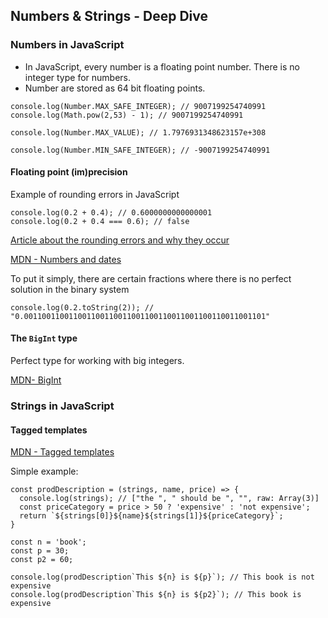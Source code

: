 ## Numbers & Strings - Deep Dive

### Numbers in JavaScript

- In JavaScript, every number is a floating point number. There is no integer type for numbers.
- Number are stored as 64 bit floating points.
```
console.log(Number.MAX_SAFE_INTEGER); // 9007199254740991
console.log(Math.pow(2,53) - 1); // 9007199254740991

console.log(Number.MAX_VALUE); // 1.7976931348623157e+308

console.log(Number.MIN_SAFE_INTEGER); // -9007199254740991
```

#### Floating point (im)precision

Example of rounding errors in JavaScript

```
console.log(0.2 + 0.4); // 0.6000000000000001
console.log(0.2 + 0.4 === 0.6); // false
```
[Article about the rounding errors and why they occur](https://modernweb.com/what-every-javascript-developer-should-know-about-floating-points/)

[MDN - Numbers and dates](https://developer.mozilla.org/en-US/docs/Web/JavaScript/Guide/Numbers_and_dates)

To put it simply, there are certain fractions where there is no perfect solution in the binary system 
```
console.log(0.2.toString(2)); // "0.001100110011001100110011001100110011001100110011001101" 
```

#### The `BigInt` type

Perfect type for working with big integers.

[MDN- BigInt](https://developer.mozilla.org/en-US/docs/Web/JavaScript/Reference/Global_Objects/BigInt)


### Strings in JavaScript

#### Tagged templates

[MDN - Tagged templates](https://developer.mozilla.org/en-US/docs/Web/JavaScript/Reference/Template_literals#Tagged_templates)

Simple example:
```
const prodDescription = (strings, name, price) => {
  console.log(strings); // ["the ", " should be ", "", raw: Array(3)]
  const priceCategory = price > 50 ? 'expensive' : 'not expensive';
  return `${strings[0]}${name}${strings[1]}${priceCategory}`;
}

const n = 'book';
const p = 30;
const p2 = 60;

console.log(prodDescription`This ${n} is ${p}`); // This book is not expensive
console.log(prodDescription`This ${n} is ${p2}`); // This book is expensive
```



